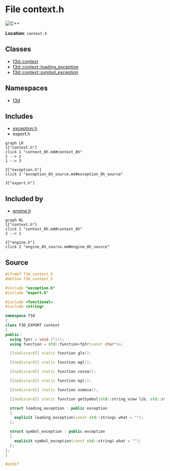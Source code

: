 # File context.h

![][C++]

**Location**: `context.h`





## Classes

* [f3d::context](classf3d_1_1context.md)
* [f3d::context::loading\_exception](structf3d_1_1context_1_1loading__exception.md)
* [f3d::context::symbol\_exception](structf3d_1_1context_1_1symbol__exception.md)

## Namespaces

* [f3d](namespacef3d.md)

## Includes

* [exception.h](exception_8h.md)
* export.h


```mermaid
graph LR
1["context.h"]
click 1 "context_8h.md#context_8h"
1 --> 2
1 --> 3

2["exception.h"]
click 2 "exception_8h_source.md#exception_8h_source"

3["export.h"]

```


## Included by

* [engine.h](engine_8h.md)


```mermaid
graph RL
1["context.h"]
click 1 "context_8h.md#context_8h"
2 --> 1

2["engine.h"]
click 2 "engine_8h_source.md#engine_8h_source"

```


## Source


```cpp
#ifndef f3d_context_h
#define f3d_context_h

#include "exception.h"
#include "export.h"

#include <functional>
#include <string>

namespace f3d
{
class F3D_EXPORT context
{
public:
  using fptr = void (*)();
  using function = std::function<fptr(const char*)>;

  [[nodiscard]] static function glx();

  [[nodiscard]] static function wgl();

  [[nodiscard]] static function cocoa();

  [[nodiscard]] static function egl();

  [[nodiscard]] static function osmesa();

  [[nodiscard]] static function getSymbol(std::string_view lib, std::string_view func);

  struct loading_exception : public exception
  {
    explicit loading_exception(const std::string& what = "");
  };

  struct symbol_exception : public exception
  {
    explicit symbol_exception(const std::string& what = "");
  };
};
}

#endif
```


[public]: https://img.shields.io/badge/-public-brightgreen (public)
[C++]: https://img.shields.io/badge/language-C%2B%2B-blue (C++)
[protected]: https://img.shields.io/badge/-protected-yellow (protected)
[const]: https://img.shields.io/badge/-const-lightblue (const)
[static]: https://img.shields.io/badge/-static-lightgrey (static)
[private]: https://img.shields.io/badge/-private-red (private)